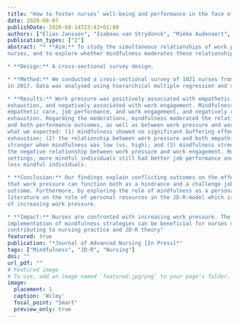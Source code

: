 ```yaml
---
title: "How to foster nurses’ well-being and performance in the face of work pressure? The role of mindfulness as personal resource"
date: 2020-08-07
publishDate: 2020-08-14T23:42+01:00
authors: ["Elias Janssen", "Isabeau van Strydonck", "Mieke Audenaert", "Anouk Decuypere", "Adelien Decramer"]
publication_types: ["2"]
abstract: "* **Aim:** To study the simultaneous relationships of work pressure with the performance and well-being of
nurses, and to explore whether mindfulness moderates these relationships.

* **Design:** A cross-sectional survey design.

* **Method:** We conducted a cross-sectional survey of 1021 nurses from 103 Belgian elderly care homes,
in 2017. Data was analysed using hierarchical multiple regression and simple slope analyses.

* **Results:** Work pressure was positively associated with empathetic care, job performance and emotional
exhaustion, and negatively associated with work engagement. Mindfulness was positively related to
empathetic care, job performance, and work engagement, and negatively related to emotional
exhaustion. Regarding the moderations, mindfulness moderated the relationships between work pressure
and both performance outcomes, as well as between work pressure and work engagement. Contrary to
what we expected: (1) mindfulness showed no significant buffering effect of work pressure on emotional
exhaustion; (2) the relationship between work pressure and both empathic care and job performance was
stronger when mindfulness was low (vs. high); and (3) mindfulness strengthened instead of weakened
the negative relationship between work pressure and work engagement. However, in high work pressure
settings, more mindful individuals still had better job performance and work engagement outcomes than
less mindful individuals.

* **Conclusion:** Our findings explain conflicting outcomes on the effects of work pressure by suggesting
that work pressure can function both as a hindrance and a challenge job demand depending on the
outcome. Furthermore, by exploring the role of mindfulness as a personal resource, we add to the
literature on the role of personal resources in the JD-R-model which is particularly relevant in the context
of increasing work pressure.

* **Impact:** Nurses are confronted with increasing work pressure. The present findings indicate that the
implementation of mindfulness strategies can be beneficial for nurses dealing with work pressure,
contributing to nursing practice and JD-R theory"
featured: true
publication: "*Journal of Advanced Nursing [In Press]*"
tags: ["Mindfulness", "JD-R", "Nursing"]
doi: ""
url_pdf: ""
# Featured image
# To use, add an image named `featured.jpg/png` to your page's folder. 
image:
  placement: 1
  caption: 'Wiley'
  focal_point: "Smart"
  preview_only: true
---
```

